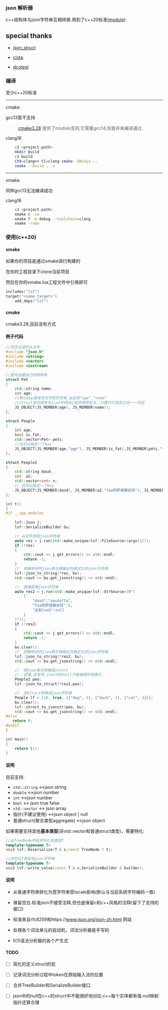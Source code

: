 ### json 解析器

c++结构体与json字符串互相转换.用到了c++20标准([module](https://en.cppreference.com/w/cpp/language/modules)).

## special thanks

- [json_struct](https://github.com/jorgen/json_struct)

- [cista](https://github.com/felixguendling/cista).

- [dcotest](https://github.com/onqtam/doctest)

### 编译

至少c++20标准

---

cmake:

gcc13暂不支持

> [cmake3.28](https://cmake.org/cmake/help/v3.28/manual/cmake-cxxmodules.7.html) 提供了module支持,它需要gcc14,但我并未编译通过.

clang16

```bash
    cd <project-path>
    mkdir build
    cd build 
    CXX=clang++ CC=clang cmake -GNinja ..
    cmake --build . -v
```
---

xmake:

同样gcc13无法编译成功

clang16

```bash
    cd <project-path>
    xmake c -va 
    xmake f -m debug --toolchain=clang
    xmake -rvDw
```
### 使用(c++20)
#### xmake

如果你的项目是通过xmake进行构建的

在你的工程目录下clone当前项目

然后在你的xmake.lua工程文件中引用即可

```lua
includes("lsf")
target("<some target>")
    add_deps("lsf")
```

#### cmake

cmake3.28,目前没有方式

#### 例子代码 ####

```cpp
//包含合适的头文件
#include "json.h"
#include <string>
#include <vector>
#include <iostream>

//首先创建自己的结构体
struct Pet
{
    std::string name;
    int age;
    //默认key是成员名字的字符串,此处即"age","name"
    //struct成员顺序与json中的obj成员顺序无关，只要它们成员之间一一对应
    JS_OBJECT(JS_MEMBER(age), JS_MEMBER(name));
};

struct People
{
    int age;
    bool is_fat;
    std::vector<Pet> pets;
    //也可以指定一个key
    JS_OBJECT(JS_MEMBER(age,"age"), JS_MEMBER(is_fat),JS_MEMBER(pets,"friends"));
};

struct People2
{
    std::string dasd;
    int  a2;
    std::vector<int> n;
    // 也可以指定一个key
    JS_OBJECT(JS_MEMBER(dasd), JS_MEMBER(a2,"faa阿萨德撒安抚"), JS_MEMBER(n, "达到loo5"));
};

int t()
{
#if __cpp_modules
    
    lsf::Json j;
    lsf::SerializeBuilder bu;

    // 从文件获取json字符串
    auto res = j.run(std::make_unique<lsf::FileSource>(argv[1]));
    if (!res)
    {
        std::cout << j.get_errors() << std::endl;
        return -1;
    }
    //  把解析好的json表示再输出为格式化的json字符串
    lsf::json_to_string(*res, bu);
    std::cout << bu.get_jsonstring() << std::endl;

    //  直接获取json字符串
    auto res2 = j.run(std::make_unique<lsf::StrSource>(R"(
        {
            "dasd":"aasdaffa",
            "faa阿萨德撒安抚":5,
            "达到loo5":null
        }
    )"));
    if (!res2)
    {
        std::cout << j.get_errors() << std::endl;
        return -1;
    }
    bu.clear();
    //  把解析好的json表示再输出为格式化的json字符串
    lsf::json_to_string(*res2, bu);
    std::cout << bu.get_jsonstring() << std::endl;

    //  把json表示转换成struct
    //  这里,会发现 json中的null不能被很好地表示,
    People2 peo;
    lsf::json_to_struct(*res2,peo);

    //  把struct转换成json字符串
    People lf = {18, true, {{"dog", 2}, {"duck", 1}, {"cat", 3}}};
    bu.clear();
    lsf::struct_to_jsonstr(peo, bu);
    std::cout << bu.get_jsonstring() << std::endl;
#else
   return 0;
#endif
}

int main()
{
    return t();
}
```

#### 说明 ####

目前支持:

* `std::string`   <->json string
* `double`  <->json number
* `int`  <->json number
* `bool`   <-> json true false
* `std::vector`  <-> json array
* 指针(不建议使用) <->json object | null
* 普通struct(聚合类型aggregate)  <->json object

如果需要支持其他**基本类型**(非std::vector和普通struct类型)，需要特化:

```cpp
//从TreeNode中反序列化到类型T
template<typename T>
void lsf::Deserialize(T & s,const TreeNode * t);

//序列化T类型到json字符串
template<typename T>
void lsf::write_value(const T & v,SerializeBuilder & builder);
```

#### 说明 ####

- 从普通字符串转化为宽字符串受locale影响(默认与当前系统字符编码一致)

- 保留空白.标准json不接受注释,但也是保留c和c++风格的注释(留下了支持的接口)

- 标准来自rfc8259和https://www.json.org/json-zh.html 网站

- 处理各个词法单元的自动机，词法分析器是手写的

- ll(1)语法分析器的各个产生式

#### TODO

- [ ] 简化的定义struct的宏

- [ ] 记录词法分析过程中token在原始输入流的位置

- [ ] 合并TreeBuilder和SerializeBuilder接口

- [ ] json中的null在c++的struct中不能很好地对应.c++每个实体都有值.null映射指针还算合理